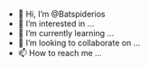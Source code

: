 - 👋 Hi, I’m @Batspiderios
- 👀 I’m interested in ...
- 🌱 I’m currently learning ...
- 💞️ I’m looking to collaborate on ...
- 📫 How to reach me ...

<!---
Batspiderios/Batspiderios is a ✨ special ✨ repository because its `README.md` (this file) appears on your GitHub profile.
You can click the Preview link to take a look at your changes.
--->
